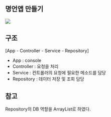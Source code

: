 ## 명언앱 만들기 

<img src="https://private-user-images.githubusercontent.com/153146836/327682216-c0d24a1d-c3cd-4daf-beb5-1616baee6665.png?jwt=eyJhbGciOiJIUzI1NiIsInR5cCI6IkpXVCJ9.eyJpc3MiOiJnaXRodWIuY29tIiwiYXVkIjoicmF3LmdpdGh1YnVzZXJjb250ZW50LmNvbSIsImtleSI6ImtleTUiLCJleHAiOjE3MTUwNjkwMzIsIm5iZiI6MTcxNTA2ODczMiwicGF0aCI6Ii8xNTMxNDY4MzYvMzI3NjgyMjE2LWMwZDI0YTFkLWMzY2QtNGRhZi1iZWI1LTE2MTZiYWVlNjY2NS5wbmc_WC1BbXotQWxnb3JpdGhtPUFXUzQtSE1BQy1TSEEyNTYmWC1BbXotQ3JlZGVudGlhbD1BS0lBVkNPRFlMU0E1M1BRSzRaQSUyRjIwMjQwNTA3JTJGdXMtZWFzdC0xJTJGczMlMkZhd3M0X3JlcXVlc3QmWC1BbXotRGF0ZT0yMDI0MDUwN1QwNzU4NTJaJlgtQW16LUV4cGlyZXM9MzAwJlgtQW16LVNpZ25hdHVyZT02OTY5OThhY2UzZThmZTllODg2NTVmNTY5OTBkNDMxODA0M2NiNGIyNjY3MTUwOWI1ODNhN2NmZGJhOGFhOTM1JlgtQW16LVNpZ25lZEhlYWRlcnM9aG9zdCZhY3Rvcl9pZD0wJmtleV9pZD0wJnJlcG9faWQ9MCJ9._6EL2cFQPSpcFMVVTq08d0sBZpKY6iwqMN6dWLigMSg">


## 구조
[App - Controller - Service - Repository]

- App : console
- Controller : 요청을 처리
- Service : 컨트롤러의 요청에 필요한 메소드를 담당
- Repository : 데이터 저장 및 조회 담당


## 참고
Repository의 DB 역할을 ArrayList로 하였다.


